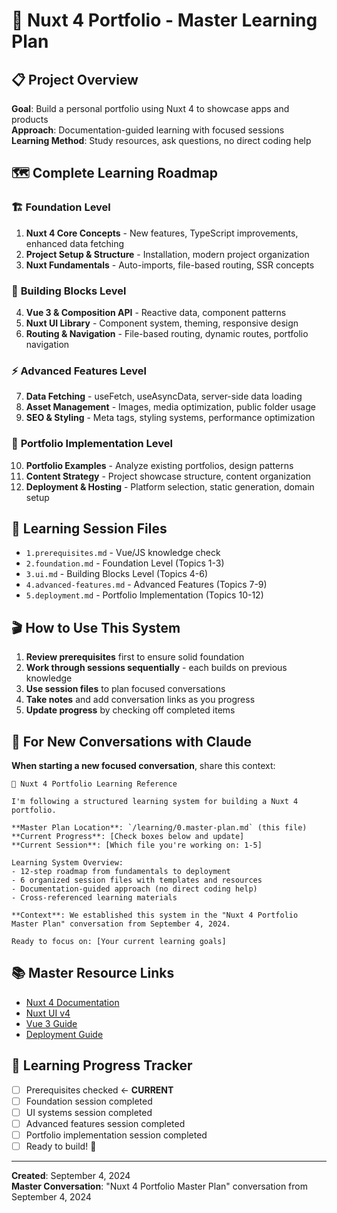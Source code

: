 # 🎯 Nuxt 4 Portfolio - Master Learning Plan

## 📋 Project Overview
**Goal**: Build a personal portfolio using Nuxt 4 to showcase apps and products  
**Approach**: Documentation-guided learning with focused sessions  
**Learning Method**: Study resources, ask questions, no direct coding help

## 🗺️ Complete Learning Roadmap

### 🏗️ **Foundation Level**
1. **Nuxt 4 Core Concepts** - New features, TypeScript improvements, enhanced data fetching
2. **Project Setup & Structure** - Installation, modern project organization  
3. **Nuxt Fundamentals** - Auto-imports, file-based routing, SSR concepts

### 🧱 **Building Blocks Level**  
4. **Vue 3 & Composition API** - Reactive data, component patterns
5. **Nuxt UI Library** - Component system, theming, responsive design
6. **Routing & Navigation** - File-based routing, dynamic routes, portfolio navigation

### ⚡ **Advanced Features Level**
7. **Data Fetching** - useFetch, useAsyncData, server-side data loading
8. **Asset Management** - Images, media optimization, public folder usage
9. **SEO & Styling** - Meta tags, styling systems, performance optimization

### 🎯 **Portfolio Implementation Level**
10. **Portfolio Examples** - Analyze existing portfolios, design patterns
11. **Content Strategy** - Project showcase structure, content organization
12. **Deployment & Hosting** - Platform selection, static generation, domain setup

## 📁 Learning Session Files
- `1.prerequisites.md` - Vue/JS knowledge check
- `2.foundation.md` - Foundation Level (Topics 1-3)
- `3.ui.md` - Building Blocks Level (Topics 4-6)  
- `4.advanced-features.md` - Advanced Features (Topics 7-9)
- `5.deployment.md` - Portfolio Implementation (Topics 10-12)

## 🎬 How to Use This System
1. **Review prerequisites** first to ensure solid foundation
2. **Work through sessions sequentially** - each builds on previous knowledge
3. **Use session files** to plan focused conversations
4. **Take notes** and add conversation links as you progress
5. **Update progress** by checking off completed items

## 🔄 For New Conversations with Claude
**When starting a new focused conversation**, share this context:

```
📍 Nuxt 4 Portfolio Learning Reference

I'm following a structured learning system for building a Nuxt 4 portfolio.

**Master Plan Location**: `/learning/0.master-plan.md` (this file)
**Current Progress**: [Check boxes below and update]
**Current Session**: [Which file you're working on: 1-5]

Learning System Overview:
- 12-step roadmap from fundamentals to deployment
- 6 organized session files with templates and resources
- Documentation-guided approach (no direct coding help)
- Cross-referenced learning materials

**Context**: We established this system in the "Nuxt 4 Portfolio Master Plan" conversation from September 4, 2024.

Ready to focus on: [Your current learning goals]
```

## 📚 Master Resource Links
- [Nuxt 4 Documentation](https://nuxt.com/docs/4.x/guide)
- [Nuxt UI v4](https://ui4.nuxt.com/)
- [Vue 3 Guide](https://vuejs.org/guide/)
- [Deployment Guide](https://nuxt.com/docs/getting-started/deployment)

## 🎯 Learning Progress Tracker
- [ ] Prerequisites checked ← **CURRENT**
- [ ] Foundation session completed  
- [ ] UI systems session completed
- [ ] Advanced features session completed
- [ ] Portfolio implementation session completed
- [ ] Ready to build! 🚀

---
**Created**: September 4, 2024  
**Master Conversation**: "Nuxt 4 Portfolio Master Plan" conversation from September 4, 2024
